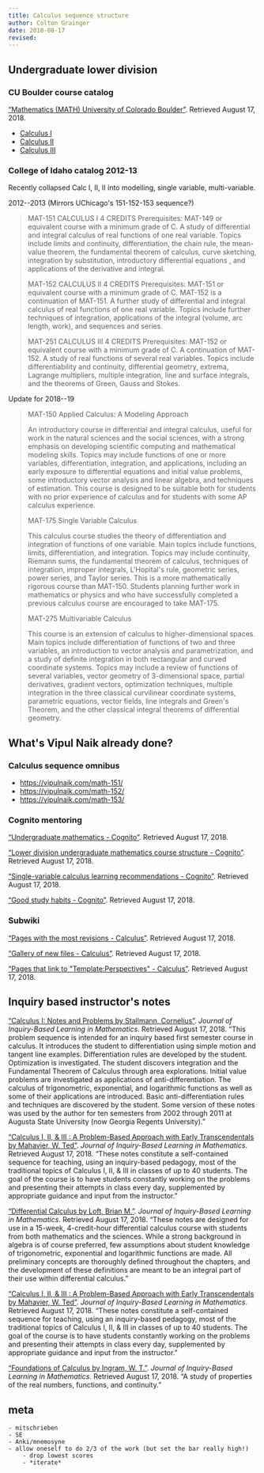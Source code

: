```yaml
---
title: Calculus sequence structure
author: Colton Grainger
date: 2018-08-17
revised:
---
```


## Undergraduate lower division

### CU Boulder course catalog

[“Mathematics (MATH) University of Colorado Boulder”](https://catalog.colorado.edu/courses-a-z/math/). Retrieved August 17, 2018.


- [Calculus I](https://math.colorado.edu/math1300/)
- [Calculus II](https://math.colorado.edu/math2300/)
- [Calculus III](https://math.colorado.edu/math2400/)


### College of Idaho catalog 2012-13

Recently collapsed Calc I, II, II into modelling, single variable, multi-variable.

2012--2013 (Mirrors UChicago's 151-152-153 sequence?)

> MAT-151   CALCULUS I 
> 4 CREDITS 
> Prerequisites: MAT-149 or equivalent course with 
> a minimum grade of C. 
> A study of differential and integral calculus of real 
> functions of one real variable. Topics include limits 
> and continuity, differentiation, the chain rule, the 
> mean-value theorem, the fundamental theorem of 
> calculus, curve sketching, integration by 
> substitution, introductory differential equations , and 
> applications of the derivative and integral. 
> 
> MAT-152   CALCULUS II
> 4 CREDITS
> Prerequisites: MAT-151 or equivalent course with
> a minimum grade of C.
> MAT-152 is a continuation of MAT-151. A further
> study of differential and integral calculus of real
> functions of one real variable. Topics include further
> techniques of integration, applications of the
> integral (volume, arc length, work), and sequences
> and series.
> 
> MAT-251   CALCULUS III
> 4 CREDITS
> Prerequisites: MAT-152 or equivalent course with
> a minimum grade of C.
> A continuation of MAT-152. A study of real
> functions of several real variables. Topics include
> differentiability and continuity, differential geometry,
> extrema, Lagrange multipliers, multiple integration,
> line and surface integrals, and the theorems of
> Green, Gauss and Stokes.

Update for 2018--19

> MAT-150 Applied Calculus: A Modeling Approach
> 
> An introductory course in differential and integral calculus, useful for work in the natural sciences and the social sciences, with a strong emphasis on developing scientific computing and mathematical modeling skills. Topics may include functions of one or more variables, differentiation, integration, and applications, including an early exposure to differential equations and initial value problems, some introductory vector analysis and linear algebra, and techniques of estimation. This course is designed to be suitable both for students with no prior experience of calculus and for students with some AP calculus experience. 
> 
> MAT-175 Single Variable Calculus
> 
> This calculus course studies the theory of differentiation and integration of functions of one variable. Main topics include functions, limits, differentiation, and integration. Topics may include continuity, Riemann sums, the fundamental theorem of calculus, techniques of integration, improper integrals, L'Hopital's rule, geometric series, power series, and Taylor series. This is a more mathematically rigorous course than MAT-150. Students planning further work in mathematics or physics and who have successfully completed a previous calculus course are encouraged to take MAT-175.
> 
> MAT-275 Multivariable Calculus
> 
> This course is an extension of calculus to higher-dimensional spaces. Main topics include differentiation of functions of two and three variables, an introduction to vector analysis and parametrization, and a study of definite integration in both rectangular and curved coordinate systems. Topics may include a review of functions of several variables, vector geometry of 3-dimensional space, partial derivatives, gradient vectors, optimization techniques, multiple integration in the three classical curvilinear coordinate systems, parametric equations, vector fields, line integrals and Green's Theorem, and the other classical integral theorems of differential geometry.

## What's Vipul Naik already done?

### Calculus sequence omnibus

- https://vipulnaik.com/math-151/
- https://vipulnaik.com/math-152/
- https://vipulnaik.com/math-153/

### Cognito mentoring

[“Undergraduate mathematics - Cognito”](https://info.cognitomentoring.org/wiki/Undergraduate_mathematics). Retrieved August 17, 2018.

[“Lower division undergraduate mathematics course structure - Cognito”](https://info.cognitomentoring.org/wiki/Lower_division_undergraduate_mathematics_course_structure). Retrieved August 17, 2018.

[“Single-variable calculus learning recommendations - Cognito”](https://info.cognitomentoring.org/wiki/Single-variable_calculus_learning_recommendations). Retrieved August 17, 2018.

[“Good study habits - Cognito”](https://info.cognitomentoring.org/wiki/Good_study_habits). Retrieved August 17, 2018.

### Subwiki

[“Pages with the most revisions - Calculus”](https://calculus.subwiki.org/wiki/Special:MostRevisions). Retrieved August 17, 2018.

[“Gallery of new files - Calculus”](https://calculus.subwiki.org/wiki/Special:NewFiles). Retrieved August 17, 2018.

[“Pages that link to "Template:Perspectives" - Calculus”](https://calculus.subwiki.org/wiki/Special:WhatLinksHere/Template:Perspectives). Retrieved August 17, 2018.

## Inquiry based instructor's notes

[“Calculus I: Notes and Problems by Stallmann, Cornelius”](http://jiblm.org//downloads/dlitem.php?id=103&category=jiblmjournal). *Journal of Inquiry-Based Learning in Mathematics*. Retrieved August 17, 2018. “This problem sequence is intended for an inquiry based first semester course in calculus. It introduces the student to differentiation using simple motion and tangent line examples. Differentiation rules are developed by the student. Optimization is investigated. The student discovers integration and the Fundamental Theorem of Calculus through area explorations. Initial value problems are investigated as applications of anti-differentiation. The calculus of trigonometric, exponential, and logarithmic functions as well as some of their applications are introduced. Basic anti-differentiation rules and techniques are discovered by the student. Some version of these notes was used by the author for ten semesters from 2002 through 2011 at Augusta State University (now Georgia Regents University).”

[“Calculus I, II, & III : A Problem-Based Approach with Early Transcendentals by Mahavier, W. Ted”](http://jiblm.org//downloads/dlitem.php?id=100&category=jiblmjournal). *Journal of Inquiry-Based Learning in Mathematics*. Retrieved August 17, 2018. “These notes constitute a self-contained sequence for teaching, using an inquiry-based pedagogy, most of the traditional topics of Calculus I, II, & III in classes of up to 40 students. The goal of the course is to have students constantly working on the problems and presenting their attempts in class every day, supplemented by appropriate guidance and input from the instructor.”

[“Differential Calculus by Loft, Brian M.”](http://jiblm.org//downloads/dlitem.php?id=92&category=jiblmjournal). *Journal of Inquiry-Based Learning in Mathematics*. Retrieved August 17, 2018. “These notes are designed for use in a 15-week, 4-credit-hour differential calculus course with students from both mathematics and the sciences. While a strong background in algebra is of course preferred, few assumptions about student knowledge of trigonometric, exponential and logarithmic functions are made. All preliminary concepts are thoroughly defined throughout the chapters, and the development of these definitions are meant to be an integral part of their use within differential calculus.”

[“Calculus I, II, & III : A Problem-Based Approach with Early Transcendentals by Mahavier, W. Ted”](http://www.jiblm.org/downloads/dlitem.php?id=100&category=jiblmjournal). *Journal of Inquiry-Based Learning in Mathematics*. Retrieved August 17, 2018. “These notes constitute a self-contained sequence for teaching, using an inquiry-based pedagogy, most of the traditional topics of Calculus I, II, & III in classes of up to 40 students. The goal of the course is to have students constantly working on the problems and presenting their attempts in class every day, supplemented by appropriate guidance and input from the instructor.”

[“Foundations of Calculus by Ingram, W. T.”](http://jiblm.org//downloads/dlitem.php?id=64&category=jiblmjournal). *Journal of Inquiry-Based Learning in Mathematics*. Retrieved August 17, 2018. “A study of properties of the real numbers, functions, and continuity.”

## meta

    - mitschrieben
    - SE
    - Anki/mnemosyne
    - allow oneself to do 2/3 of the work (but set the bar really high!)
        - drop lowest scores
        - *iterate*
